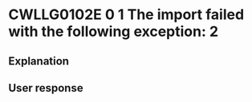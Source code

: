 # CWLLG0102E 0 1 The import failed with the following exception: 2

## Explanation

## User response